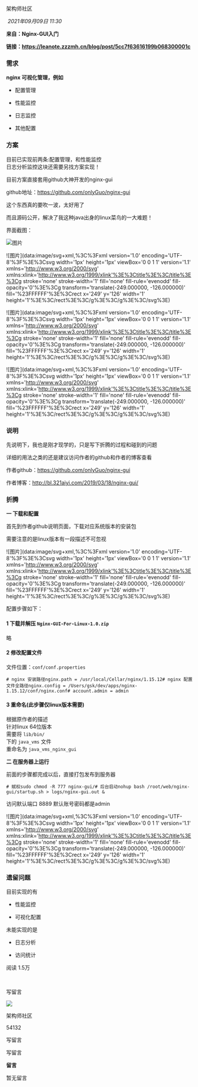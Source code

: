 # 

架构师社区

 _2021年09月09日 11:30_

  

**来自：Nginx-GUI入门**

**链接：https://leanote.zzzmh.cn/blog/post/5cc7f63616199b068300001c**

### 需求

**nginx 可视化管理，例如**

- 配置管理
    
- 性能监控
    
- 日志监控
    
- 其他配置
    

### 方案

目前已实现前两条:配置管理，和性能监控  
日志分析监控这块还需要另找方案实现！

目前方案直接套用github大神开发的nginx-gui

github地址：https://github.com/onlyGuo/nginx-gui

这个东西真的要吹一波，太好用了

而且源码公开，解决了我这种java出身的linux菜鸟的一大难题！

界面截图：  

![图片](https://mmbiz.qpic.cn/mmbiz_png/fEsWkVrSk56krM8DD1RAH3dicx5KQhU1sia3ic6ThzIsv5MMjiadCUNfM02iaVUqXnm6oTeYjia9p1hJEomu1HDvmtdQ/640?wx_fmt=png&wxfrom=13&tp=wxpic)

![图片](data:image/svg+xml,%3C%3Fxml version='1.0' encoding='UTF-8'%3F%3E%3Csvg width='1px' height='1px' viewBox='0 0 1 1' version='1.1' xmlns='http://www.w3.org/2000/svg' xmlns:xlink='http://www.w3.org/1999/xlink'%3E%3Ctitle%3E%3C/title%3E%3Cg stroke='none' stroke-width='1' fill='none' fill-rule='evenodd' fill-opacity='0'%3E%3Cg transform='translate(-249.000000, -126.000000)' fill='%23FFFFFF'%3E%3Crect x='249' y='126' width='1' height='1'%3E%3C/rect%3E%3C/g%3E%3C/g%3E%3C/svg%3E)

![图片](data:image/svg+xml,%3C%3Fxml version='1.0' encoding='UTF-8'%3F%3E%3Csvg width='1px' height='1px' viewBox='0 0 1 1' version='1.1' xmlns='http://www.w3.org/2000/svg' xmlns:xlink='http://www.w3.org/1999/xlink'%3E%3Ctitle%3E%3C/title%3E%3Cg stroke='none' stroke-width='1' fill='none' fill-rule='evenodd' fill-opacity='0'%3E%3Cg transform='translate(-249.000000, -126.000000)' fill='%23FFFFFF'%3E%3Crect x='249' y='126' width='1' height='1'%3E%3C/rect%3E%3C/g%3E%3C/g%3E%3C/svg%3E)

![图片](data:image/svg+xml,%3C%3Fxml version='1.0' encoding='UTF-8'%3F%3E%3Csvg width='1px' height='1px' viewBox='0 0 1 1' version='1.1' xmlns='http://www.w3.org/2000/svg' xmlns:xlink='http://www.w3.org/1999/xlink'%3E%3Ctitle%3E%3C/title%3E%3Cg stroke='none' stroke-width='1' fill='none' fill-rule='evenodd' fill-opacity='0'%3E%3Cg transform='translate(-249.000000, -126.000000)' fill='%23FFFFFF'%3E%3Crect x='249' y='126' width='1' height='1'%3E%3C/rect%3E%3C/g%3E%3C/g%3E%3C/svg%3E)

### 说明

先说明下，我也是刚才现学的，只是写下折腾的过程和碰到的问题

详细的用法之类的还是建议访问作者的github和作者的博客查看

作者github：https://github.com/onlyGuo/nginx-gui

作者博客：http://bl.321aiyi.com/2019/03/18/nginx-gui/

### 折腾

**一 下载和配置**

首先到作者github说明页面，下载对应系统版本的安装包

需要注意的是linux版本有一段描述不可忽视

![图片](data:image/svg+xml,%3C%3Fxml version='1.0' encoding='UTF-8'%3F%3E%3Csvg width='1px' height='1px' viewBox='0 0 1 1' version='1.1' xmlns='http://www.w3.org/2000/svg' xmlns:xlink='http://www.w3.org/1999/xlink'%3E%3Ctitle%3E%3C/title%3E%3Cg stroke='none' stroke-width='1' fill='none' fill-rule='evenodd' fill-opacity='0'%3E%3Cg transform='translate(-249.000000, -126.000000)' fill='%23FFFFFF'%3E%3Crect x='249' y='126' width='1' height='1'%3E%3C/rect%3E%3C/g%3E%3C/g%3E%3C/svg%3E)

配置步骤如下：

#### 1 下载并解压 `Nginx-GUI-For-Linux-1.0.zip`

略

#### 2 修改配置文件

文件位置：`conf/conf.properties`

```
# nginx 安装路径nginx.path = /usr/local/Cellar/nginx/1.15.12# nginx 配置文件全路径nginx.config = /Users/gsk/dev/apps/nginx-1.15.12/conf/nginx.conf# account.admin = admin
```

#### 3 重命名(此步骤仅linux版本需要)

根据原作者的描述  
针对linux 64位版本  
需要将 `lib/bin/`  
下的 `java_vms` 文件  
重命名为 `java_vms_nginx_gui`

**二 在服务器上运行**

前面的步骤都完成以后，直接打包发布到服务器

```
# 赋权sudo chmod -R 777 nginx-gui/# 后台启动nohup bash /root/web/nginx-gui/startup.sh > logs/nginx-gui.out &
```

访问默认端口 8889 默认账号密码都是admin

![图片](data:image/svg+xml,%3C%3Fxml version='1.0' encoding='UTF-8'%3F%3E%3Csvg width='1px' height='1px' viewBox='0 0 1 1' version='1.1' xmlns='http://www.w3.org/2000/svg' xmlns:xlink='http://www.w3.org/1999/xlink'%3E%3Ctitle%3E%3C/title%3E%3Cg stroke='none' stroke-width='1' fill='none' fill-rule='evenodd' fill-opacity='0'%3E%3Cg transform='translate(-249.000000, -126.000000)' fill='%23FFFFFF'%3E%3Crect x='249' y='126' width='1' height='1'%3E%3C/rect%3E%3C/g%3E%3C/g%3E%3C/svg%3E)

### 遗留问题

目前实现的有

- 性能监控
    
- 可视化配置
    

未能实现的是

- 日志分析
    
- 访问统计
    

阅读 1.5万

​

写留言

[](javacript:;)

![](http://mmbiz.qpic.cn/mmbiz_png/fEsWkVrSk55KKLFaGCDRURMvFtPXf9fZXJOHOFsA3Ye8Qbibf3qHLkBQNpdjicAVpPf2T03EcakjAFbwqicjXSibXA/300?wx_fmt=png&wxfrom=18)

架构师社区

54132

写留言

写留言

**留言**

暂无留言